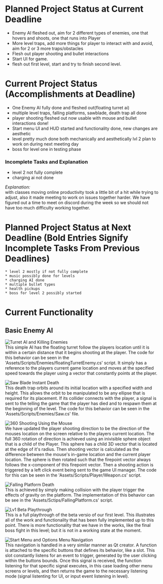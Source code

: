 # Planned Project Status at Current Deadline  
* Enemy AI fleshed out, aim for 2 different types of enemies, one that hovers and shoots, one that runs into Player
* More level traps, add more things for player to interact with and avoid, aim for 2 or 3 more traps/obstacles
* Flesh out player shooting and bullet interactions
* Start UI for game.
* flesh out first level, start and try to finish second level.  

# Current Project Status (Accomplishments at Deadline)  
* One Enemy AI fully done and fleshed out(floating turret ai)
* multiple level traps, falling platforms, sawblade, death trap all done
* player shooting fleshed out now usable with mouse and bullet interactions done!
* Start menu UI and HUD started and functionality done, new changes are aesthetic
* level pretty much done both mechanically and aesthetically lvl 2 plan to work on during next meeting day
* boss for level one in testing phase

### Incomplete Tasks and Explanation  
  * level 2 not fully complete
  * charging ai not done


  *Explanation:*  
     with classes moving online productivity took a little bit of a hit while trying to adjust, also it made meeting to work on issues together harder. We have figured out a time to meet on discord during the week so we should not have too much difficulty working together.

# Planned Project Status at Next Deadline (Bold Entries Signify Incomplete Tasks From Previous Deadlines)
    * level 2 mostly if not fully complete
    * music possibly done for levels
    * charging AI done
    * multiple bullet types
    * health pickups
    * boss for level 2 possibly started
    
# Current Functionality  
## Basic Enemy AI
![Turret AI and Killing Enemies](https://github.com/OdinsWrath/NightmareHymn_Development/tree/master/Deadline_GIFs/TurretAI_BulletInteraction.gif)   
This simple AI has the floating turret follow the players location until it is within a certain distance that it begins shooting at the player. The code for this behavior can be seen in the 'Assets/Scripts/Enemies/floatingTurretEnemy.cs' script. It simply has a reference to the players current game location and moves at the specified speed towards the player using a vector that constantly points at the player.  

![Saw Blade Instant Death](https://github.com/OdinsWrath/NightmareHymn_Development/tree/master/Deadline_GIFs/RotatingInstantDeathTrap.gif)  
This death trap orbits around its initial location with a specified width and height. This allows the orbit to be manipulated to be any ellipse that is required for its placement. If its collider connects with the player, a signal is sent to the telling the game that the player has died and to respawn them at the beginning of the level. The code for this behavior can be seen in the 'Assets/Scripts/Enemies/Saw.cs' file.  

![360 Shooting Using the Mouse](https://github.com/OdinsWrath/NightmareHymn_Development/tree/master/Deadline_GIFs/FullDirectionalShooting.gif)   
We have updated the player shooting direction to be the direction of the mouses location on the screen relative to the players current location. The full 360 rotation of direction is achieved using an inivisible sphere object that is a child of the Player. This sphere has a child 3D vector that is located at the edge of it's radius. Then shooting vector is calculated as the difference between the mouse's in-game location and the current player location. The sphere is then rotated such that the firepoint vector always follows the x-component of this firepoint vector. Then a shooting action is triggered by a left click event being sent to the game UI manager. The code for this can be seen in the 'Assets/Scripts/Player/Weapon.cs' script.  


![Falling Platform Death](https://github.com/OdinsWrath/NightmareHymn_Development/tree/master/Deadline_GIFs/FallingPlatform.gif)   
This is achieved by simply making collision with the player trigger the effects of gravity on the platform. The implementation of this behavior can be see in the 'Assets/Sctips/FallingPlatform.cs' script.  


![Lv1 Beta Playthrough](https://github.com/OdinsWrath/NightmareHymn_Development/tree/master/Deadline_GIFs/DiscoInferno_Lv1_FullRunthrough.gif)  
This is a full playthrough of the beta versio of our first level. This illustrates all of the work and functionality that has been fully implemented up to this point. There is more functionality that we have in the works, like the final boss fight in this level; but it is not in a working state at the moment.  

![Start Menu and Options Menu Navigation](https://github.com/OdinsWrath/NightmareHymn_Development/tree/master/Deadline_GIFs/MenuNavigation.gif)   
This navigation is handled in a very similar manner as Qt creator. A function is attached to the specific buttons that defines its behavior, like a slot. This slot constantly listens for an event to trigger, generated by the user clicking within the buttons bounds. Once this signal is received, the function listening for that specific signal executes, in this case loading other menu screens or levels, and then returns the game to the necessary listening mode (signal listenting for UI, or input event listening in level).  
